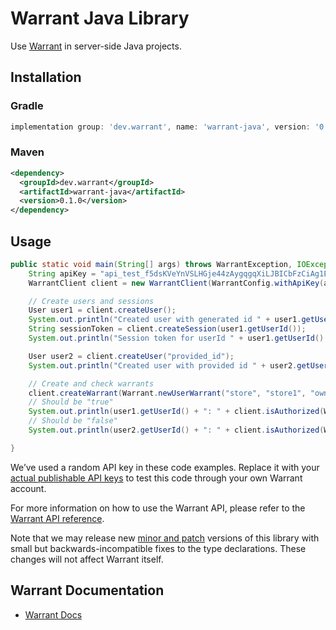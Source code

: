 # Warrant Java Library

Use [Warrant](https://warrant.dev/) in server-side Java projects.

## Installation

### Gradle

```groovy
implementation group: 'dev.warrant', name: 'warrant-java', version: '0.1.0'
```

### Maven

```xml
<dependency>
  <groupId>dev.warrant</groupId>
  <artifactId>warrant-java</artifactId>
  <version>0.1.0</version>
</dependency>
```

## Usage

```java
public static void main(String[] args) throws WarrantException, IOException {
    String apiKey = "api_test_f5dsKVeYnVSLHGje44zAygqgqXiLJBICbFzCiAg1E=";
    WarrantClient client = new WarrantClient(WarrantConfig.withApiKey(apiKey));

    // Create users and sessions
    User user1 = client.createUser();
    System.out.println("Created user with generated id " + user1.getUserId());
    String sessionToken = client.createSession(user1.getUserId());
    System.out.println("Session token for userId " + user1.getUserId() + " : " + sessionToken);

    User user2 = client.createUser("provided_id");
    System.out.println("Created user with provided id " + user2.getUserId());

    // Create and check warrants
    client.createWarrant(Warrant.newUserWarrant("store", "store1", "owner", user1.getUserId()));
    // Should be "true"
    System.out.println(user1.getUserId() + ": " + client.isAuthorized(Warrant.newUserWarrant("store", "store1", "owner", user1.getUserId())));
    // Should be "false"
    System.out.println(user2.getUserId() + ": " + client.isAuthorized(Warrant.newUserWarrant("store", "store1", "owner", user2.getUserId())));

}
```

We’ve used a random API key in these code examples. Replace it with your
[actual publishable API keys](https://app.warrant.dev) to
test this code through your own Warrant account.

For more information on how to use the Warrant API, please refer to the
[Warrant API reference](https://docs.warrant.dev).

Note that we may release new [minor and patch](https://semver.org/) versions of this library with small but backwards-incompatible fixes to the type declarations. These changes will not affect Warrant itself.

## Warrant Documentation

- [Warrant Docs](https://docs.warrant.dev/)
